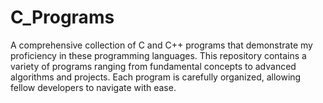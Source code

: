 # C_Programs
A comprehensive collection of C and C++ programs that demonstrate my proficiency in these programming languages. This repository contains a variety of programs ranging from fundamental concepts to advanced algorithms and projects. Each program is carefully organized, allowing fellow developers to navigate with ease.
